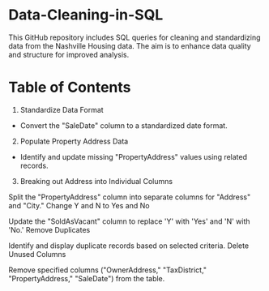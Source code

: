 # Data-Cleaning-in-SQL

This GitHub repository includes SQL queries for cleaning and standardizing data from the Nashville Housing data. The aim is to enhance data quality and structure for improved analysis.

# Table of Contents
1. Standardize Data Format
- Convert the "SaleDate" column to a standardized date format.

2. Populate Property Address Data
- Identify and update missing "PropertyAddress" values using related records.

3. Breaking out Address into Individual Columns

Split the "PropertyAddress" column into separate columns for "Address" and "City."
Change Y and N to Yes and No

Update the "SoldAsVacant" column to replace 'Y' with 'Yes' and 'N' with 'No.'
Remove Duplicates

Identify and display duplicate records based on selected criteria.
Delete Unused Columns

Remove specified columns ("OwnerAddress," "TaxDistrict," "PropertyAddress," "SaleDate") from the table.
